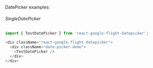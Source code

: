 DatePicker examples:

###### SingleDatePicker

```js
import { TestDatePicker } from 'react-google-flight-datepicker';

<div className="react-google-flight-datepicker">
  <div className="date-picker-demo">
    <TestDatePicker />
  </div>
</div>
```
